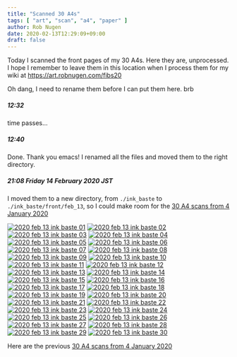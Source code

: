 ```yaml
---
title: "Scanned 30 A4s"
tags: [ "art", "scan", "a4", "paper" ]
author: Rob Nugen
date: 2020-02-13T12:29:09+09:00
draft: false
---
```


Today I scanned the front pages of my 30 A4s.  Here they are,
unprocessed.  I hope I remember to leave them in this location when I
process them for my wiki at https://art.robnugen.com/fibs20

Oh dang, I need to rename them before I can put them here. brb

##### 12:32

time passes...

##### 12:40

Done. Thank you emacs!  I renamed all the files and moved them to the
right directory.

##### 21:08 Friday 14 February 2020 JST

I moved them to a new directory, from `./ink_baste` to `./ink_baste/front/feb_13`, so I could make room for the [30 A4 scans from 4 January 2020](/journal/2020/01/04/scanned-ink-baste-study-of-30-a4s/)

[![2020 feb 13 ink baste 01](//b.robnugen.com/art/drawing/2020/ink_baste/front/feb_13/thumbs/2020_feb_13_ink_baste_01.jpg)](//b.robnugen.com/art/drawing/2020/ink_baste/front/feb_13/2020_feb_13_ink_baste_01.jpg)
[![2020 feb 13 ink baste 02](//b.robnugen.com/art/drawing/2020/ink_baste/front/feb_13/thumbs/2020_feb_13_ink_baste_02.jpg)](//b.robnugen.com/art/drawing/2020/ink_baste/front/feb_13/2020_feb_13_ink_baste_02.jpg)
[![2020 feb 13 ink baste 03](//b.robnugen.com/art/drawing/2020/ink_baste/front/feb_13/thumbs/2020_feb_13_ink_baste_03.jpg)](//b.robnugen.com/art/drawing/2020/ink_baste/front/feb_13/2020_feb_13_ink_baste_03.jpg)
[![2020 feb 13 ink baste 04](//b.robnugen.com/art/drawing/2020/ink_baste/front/feb_13/thumbs/2020_feb_13_ink_baste_04.jpg)](//b.robnugen.com/art/drawing/2020/ink_baste/front/feb_13/2020_feb_13_ink_baste_04.jpg)
[![2020 feb 13 ink baste 05](//b.robnugen.com/art/drawing/2020/ink_baste/front/feb_13/thumbs/2020_feb_13_ink_baste_05.jpg)](//b.robnugen.com/art/drawing/2020/ink_baste/front/feb_13/2020_feb_13_ink_baste_05.jpg)
[![2020 feb 13 ink baste 06](//b.robnugen.com/art/drawing/2020/ink_baste/front/feb_13/thumbs/2020_feb_13_ink_baste_06.jpg)](//b.robnugen.com/art/drawing/2020/ink_baste/front/feb_13/2020_feb_13_ink_baste_06.jpg)
[![2020 feb 13 ink baste 07](//b.robnugen.com/art/drawing/2020/ink_baste/front/feb_13/thumbs/2020_feb_13_ink_baste_07.jpg)](//b.robnugen.com/art/drawing/2020/ink_baste/front/feb_13/2020_feb_13_ink_baste_07.jpg)
[![2020 feb 13 ink baste 08](//b.robnugen.com/art/drawing/2020/ink_baste/front/feb_13/thumbs/2020_feb_13_ink_baste_08.jpg)](//b.robnugen.com/art/drawing/2020/ink_baste/front/feb_13/2020_feb_13_ink_baste_08.jpg)
[![2020 feb 13 ink baste 09](//b.robnugen.com/art/drawing/2020/ink_baste/front/feb_13/thumbs/2020_feb_13_ink_baste_09.jpg)](//b.robnugen.com/art/drawing/2020/ink_baste/front/feb_13/2020_feb_13_ink_baste_09.jpg)
[![2020 feb 13 ink baste 10](//b.robnugen.com/art/drawing/2020/ink_baste/front/feb_13/thumbs/2020_feb_13_ink_baste_10.jpg)](//b.robnugen.com/art/drawing/2020/ink_baste/front/feb_13/2020_feb_13_ink_baste_10.jpg)
[![2020 feb 13 ink baste 11](//b.robnugen.com/art/drawing/2020/ink_baste/front/feb_13/thumbs/2020_feb_13_ink_baste_11.jpg)](//b.robnugen.com/art/drawing/2020/ink_baste/front/feb_13/2020_feb_13_ink_baste_11.jpg)
[![2020 feb 13 ink baste 12](//b.robnugen.com/art/drawing/2020/ink_baste/front/feb_13/thumbs/2020_feb_13_ink_baste_12.jpg)](//b.robnugen.com/art/drawing/2020/ink_baste/front/feb_13/2020_feb_13_ink_baste_12.jpg)
[![2020 feb 13 ink baste 13](//b.robnugen.com/art/drawing/2020/ink_baste/front/feb_13/thumbs/2020_feb_13_ink_baste_13.jpg)](//b.robnugen.com/art/drawing/2020/ink_baste/front/feb_13/2020_feb_13_ink_baste_13.jpg)
[![2020 feb 13 ink baste 14](//b.robnugen.com/art/drawing/2020/ink_baste/front/feb_13/thumbs/2020_feb_13_ink_baste_14.jpg)](//b.robnugen.com/art/drawing/2020/ink_baste/front/feb_13/2020_feb_13_ink_baste_14.jpg)
[![2020 feb 13 ink baste 15](//b.robnugen.com/art/drawing/2020/ink_baste/front/feb_13/thumbs/2020_feb_13_ink_baste_15.jpg)](//b.robnugen.com/art/drawing/2020/ink_baste/front/feb_13/2020_feb_13_ink_baste_15.jpg)
[![2020 feb 13 ink baste 16](//b.robnugen.com/art/drawing/2020/ink_baste/front/feb_13/thumbs/2020_feb_13_ink_baste_16.jpg)](//b.robnugen.com/art/drawing/2020/ink_baste/front/feb_13/2020_feb_13_ink_baste_16.jpg)
[![2020 feb 13 ink baste 17](//b.robnugen.com/art/drawing/2020/ink_baste/front/feb_13/thumbs/2020_feb_13_ink_baste_17.jpg)](//b.robnugen.com/art/drawing/2020/ink_baste/front/feb_13/2020_feb_13_ink_baste_17.jpg)
[![2020 feb 13 ink baste 18](//b.robnugen.com/art/drawing/2020/ink_baste/front/feb_13/thumbs/2020_feb_13_ink_baste_18.jpg)](//b.robnugen.com/art/drawing/2020/ink_baste/front/feb_13/2020_feb_13_ink_baste_18.jpg)
[![2020 feb 13 ink baste 19](//b.robnugen.com/art/drawing/2020/ink_baste/front/feb_13/thumbs/2020_feb_13_ink_baste_19.jpg)](//b.robnugen.com/art/drawing/2020/ink_baste/front/feb_13/2020_feb_13_ink_baste_19.jpg)
[![2020 feb 13 ink baste 20](//b.robnugen.com/art/drawing/2020/ink_baste/front/feb_13/thumbs/2020_feb_13_ink_baste_20.jpg)](//b.robnugen.com/art/drawing/2020/ink_baste/front/feb_13/2020_feb_13_ink_baste_20.jpg)
[![2020 feb 13 ink baste 21](//b.robnugen.com/art/drawing/2020/ink_baste/front/feb_13/thumbs/2020_feb_13_ink_baste_21.jpg)](//b.robnugen.com/art/drawing/2020/ink_baste/front/feb_13/2020_feb_13_ink_baste_21.jpg)
[![2020 feb 13 ink baste 22](//b.robnugen.com/art/drawing/2020/ink_baste/front/feb_13/thumbs/2020_feb_13_ink_baste_22.jpg)](//b.robnugen.com/art/drawing/2020/ink_baste/front/feb_13/2020_feb_13_ink_baste_22.jpg)
[![2020 feb 13 ink baste 23](//b.robnugen.com/art/drawing/2020/ink_baste/front/feb_13/thumbs/2020_feb_13_ink_baste_23.jpg)](//b.robnugen.com/art/drawing/2020/ink_baste/front/feb_13/2020_feb_13_ink_baste_23.jpg)
[![2020 feb 13 ink baste 24](//b.robnugen.com/art/drawing/2020/ink_baste/front/feb_13/thumbs/2020_feb_13_ink_baste_24.jpg)](//b.robnugen.com/art/drawing/2020/ink_baste/front/feb_13/2020_feb_13_ink_baste_24.jpg)
[![2020 feb 13 ink baste 25](//b.robnugen.com/art/drawing/2020/ink_baste/front/feb_13/thumbs/2020_feb_13_ink_baste_25.jpg)](//b.robnugen.com/art/drawing/2020/ink_baste/front/feb_13/2020_feb_13_ink_baste_25.jpg)
[![2020 feb 13 ink baste 26](//b.robnugen.com/art/drawing/2020/ink_baste/front/feb_13/thumbs/2020_feb_13_ink_baste_26.jpg)](//b.robnugen.com/art/drawing/2020/ink_baste/front/feb_13/2020_feb_13_ink_baste_26.jpg)
[![2020 feb 13 ink baste 27](//b.robnugen.com/art/drawing/2020/ink_baste/front/feb_13/thumbs/2020_feb_13_ink_baste_27.jpg)](//b.robnugen.com/art/drawing/2020/ink_baste/front/feb_13/2020_feb_13_ink_baste_27.jpg)
[![2020 feb 13 ink baste 28](//b.robnugen.com/art/drawing/2020/ink_baste/front/feb_13/thumbs/2020_feb_13_ink_baste_28.jpg)](//b.robnugen.com/art/drawing/2020/ink_baste/front/feb_13/2020_feb_13_ink_baste_28.jpg)
[![2020 feb 13 ink baste 29](//b.robnugen.com/art/drawing/2020/ink_baste/front/feb_13/thumbs/2020_feb_13_ink_baste_29.jpg)](//b.robnugen.com/art/drawing/2020/ink_baste/front/feb_13/2020_feb_13_ink_baste_29.jpg)
[![2020 feb 13 ink baste 30](//b.robnugen.com/art/drawing/2020/ink_baste/front/feb_13/thumbs/2020_feb_13_ink_baste_30.jpg)](//b.robnugen.com/art/drawing/2020/ink_baste/front/feb_13/2020_feb_13_ink_baste_30.jpg)

Here are the previous [30 A4 scans from 4 January 2020](/journal/2020/01/04/scanned-ink-baste-study-of-30-a4s/)
